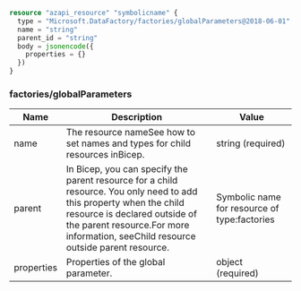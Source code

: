 ```terraform
resource "azapi_resource" "symbolicname" {
  type = "Microsoft.DataFactory/factories/globalParameters@2018-06-01"
  name = "string"
  parent_id = "string"
  body = jsonencode({
    properties = {}
  })
}

```

### factories/globalParameters

| Name | Description | Value |
|-|-|-|
| name | The resource nameSee how to set names and types for child resources inBicep. | string (required) |
| parent | In Bicep, you can specify the parent resource for a child resource. You only need to add this property when the child resource is declared outside of the parent resource.For more information, seeChild resource outside parent resource. | Symbolic name for resource of type:factories |
| properties | Properties of the global parameter. | object (required) |


